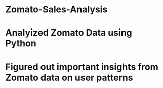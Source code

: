 # Zomato-Sales-Analysis
# Analyized Zomato Data using Python 
# Figured out important insights from Zomato data on user patterns
